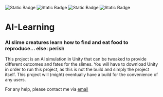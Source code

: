 ![Static Badge](https://img.shields.io/badge/artificial-intelligence-purple) ![Static Badge](https://img.shields.io/badge/C-sharp-blue) ![Static Badge](https://img.shields.io/badge/neural-network-pink) ![Static Badge](https://img.shields.io/badge/Unity-3D-white)

# AI-Learning

### AI slime creatures learn how to find and eat food to reproduce... else: perish


This project is an AI simulation in Unity that can be tweaked to provide different outcomes and fates for the slimes. 
You will have to download Unity in order to run this project, as this is not the build and simply the project itself.
This project will (might) eventually have a build for the convenience of any users.

For any help, please contact me via [email](damienharwood18@gmail.com)

